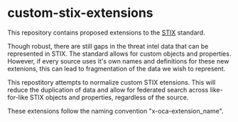 # custom-stix-extensions

This repository contains proposed extensions to the [STIX](https://oasis-open.github.io/cti-documentation/stix/intro.html) standard. 

Though robust, there are still gaps in the threat intel data that can be represented in STIX. The standard allows for custom objects and properties. However, if every source uses it's own names and definitions for these new extenions, this can lead to fragmentation of the data we wish to represent.

This repostitory attempts to normalize custom STIX etensions. This will reduce the duplication of data and allow for federated search across like-for-like STIX objects and properties, regardless of the source.

These extensions follow the naming convention "x-oca-extension_name".